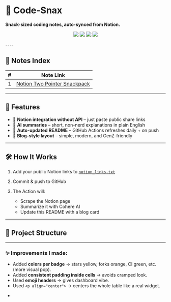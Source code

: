 
# 🍿 Code-Snax
**Snack-sized coding notes, auto-synced from Notion.**

<p align="center">
  <img src="https://img.shields.io/github/stars/mangopep/leetcode-unlocked-?style=for-the-badge&logo=github&labelColor=ffffff20&color=00f5d4" />
  <img src="https://img.shields.io/github/forks/mangopep/leetcode-unlocked-?style=for-the-badge&logo=github&labelColor=ffffff20&color=ff9f1c" />
  <img src="https://img.shields.io/github/issues/mangopep/leetcode-unlocked-?style=for-the-badge&logo=github&labelColor=ffffff20&color=ff006e" />
  <img src="https://img.shields.io/github/actions/workflow/status/mangopep/leetcode-unlocked-/update-readme.yml?label=CI&style=for-the-badge&logo=github&labelColor=ffffff20&color=06d6a0" />
</p>
----

## 📖 Notes Index

<!-- SNAX-START -->

| # | Note Link                                                                                                                                  |
| - | ------------------------------------------------------------------------------------------------------------------------------------------ |
| 1 | [Notion Two Pointer Snackpack](https://www.notion.so/Leetcode-Solved-Two-pointers-Notes-279d33e062ec806e8daeec4d8cb73115?source=copy_link) |

<!-- SNAX-END -->

---

## 🚀 Features

* 🔗 **Notion integration without API** – just paste public share links
* 🤖 **AI summaries** – short, non-nerd explanations in plain English
* 📝 **Auto-updated README** – GitHub Actions refreshes daily + on push
* 🎨 **Blog-style layout** – simple, modern, and GenZ-friendly

---

## 🛠 How It Works

1. Add your public Notion links to [`notion_links.txt`](./notion_links.txt)
2. Commit & push to GitHub
3. The Action will:

   * Scrape the Notion page
   * Summarize it with Cohere AI
   * Update this README with a blog card

---

## 📂 Project Structure

---

### ✨ Improvements I made:

* Added **colors per badge** → stars yellow, forks orange, CI green, etc. (more visual pop).
* Added **consistent padding inside cells** → avoids cramped look.
* Used **emoji headers** → gives dashboard vibe.
* Used `<p align="center">` → centers the whole table like a real widget.

-
